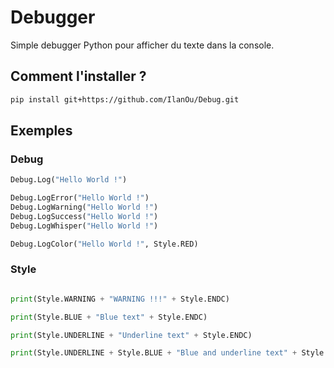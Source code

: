 # Debugger

Simple debugger Python pour afficher du texte dans la console.

## Comment l'installer ?

```bash
pip install git+https://github.com/IlanOu/Debug.git
```

## Exemples

### Debug

```py
Debug.Log("Hello World !")

Debug.LogError("Hello World !")
Debug.LogWarning("Hello World !")
Debug.LogSuccess("Hello World !")
Debug.LogWhisper("Hello World !")

Debug.LogColor("Hello World !", Style.RED)
```

### Style

```py

print(Style.WARNING + "WARNING !!!" + Style.ENDC)

print(Style.BLUE + "Blue text" + Style.ENDC)

print(Style.UNDERLINE + "Underline text" + Style.ENDC)

print(Style.UNDERLINE + Style.BLUE + "Blue and underline text" + Style.ENDC)

```
